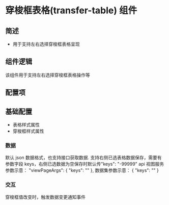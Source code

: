 

# 穿梭框表格(transfer-table) 组件

## 简述

-   用于支持左右选择穿梭框表格呈现

## 组件逻辑

该组件用于支持左右选择穿梭框表格操作等

## 配置项

## 基础配置

-   表格样式属性
-   穿梭框样式属性

### 数据

默认 json 数据格式，也支持接口获取数据. 支持右侧已选表格数据保存，需要有参数字段 keys，右侧已选数据为空保存时默认传"keys": "-99999" api 视图服务参数示意： "viewPageArgs": { "keys": "" }, 数据集参数示意： { "keys": "" }

### 交互

穿梭框值改变时，触发数据变更通知事件
